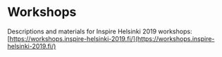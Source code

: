 # Workshops

Descriptions and materials for Inspire Helsinki 2019 workshops: [https://workshops.inspire-helsinki-2019.fi/](https://workshops.inspire-helsinki-2019.fi/)

